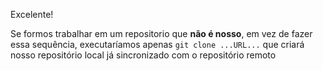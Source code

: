 Excelente!

Se formos trabalhar em um repositorio que **não é nosso**, em vez de fazer essa sequência, executaríamos apenas `git clone ...URL...` que criará nosso repositório local já sincronizado com o repositório remoto